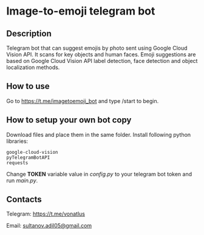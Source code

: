 # Image-to-emoji telegram bot
## Description
Telegram bot that can suggest emojis by photo sent using Google Cloud Vision API. It scans for key objects and human faces. Emoji suggestions are based on Google Cloud Vision API label detection, face detection and object localization methods.

## How to use
Go to https://t.me/imagetoemoji_bot and type /start to begin.

## How to setup your own bot copy
Download files and place them in the same folder. Install following python libraries:

```
google-cloud-vision
pyTelegramBotAPI
requests
```
 Change **TOKEN** variable value in _config.py_ to your telegram bot token and run _main.py_. 



## Contacts
Telegram: https://t.me/vonatlus

Email: sultanov.adil05@gmail.com

